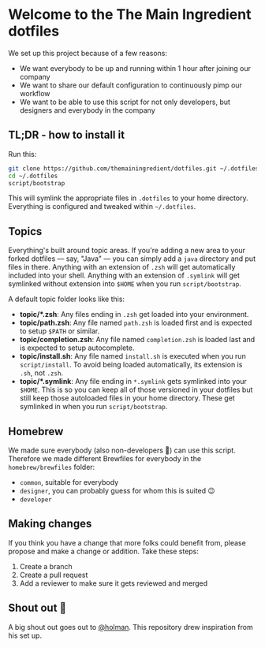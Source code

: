 # Welcome to the The Main Ingredient dotfiles
We set up this project because of a few reasons:
- We want everybody to be up and running within 1 hour after joining our company
- We want to share our default configuration to continuously pimp our workflow
- We want to be able to use this script for not only developers, but designers and everybody in the company

## TL;DR - how to install it

Run this:

```sh
git clone https://github.com/themainingredient/dotfiles.git ~/.dotfiles
cd ~/.dotfiles
script/bootstrap
```

This will symlink the appropriate files in `.dotfiles` to your home directory.
Everything is configured and tweaked within `~/.dotfiles`.

## Topics
Everything's built around topic areas. If you're adding a new area to your
forked dotfiles — say, "Java" — you can simply add a `java` directory and put
files in there. Anything with an extension of `.zsh` will get automatically
included into your shell. Anything with an extension of `.symlink` will get
symlinked without extension into `$HOME` when you run `script/bootstrap`.

A default topic folder looks like this:
- **topic/\*.zsh**: Any files ending in `.zsh` get loaded into your
  environment.
- **topic/path.zsh**: Any file named `path.zsh` is loaded first and is
  expected to setup `$PATH` or similar.
- **topic/completion.zsh**: Any file named `completion.zsh` is loaded
  last and is expected to setup autocomplete.
- **topic/install.sh**: Any file named `install.sh` is executed when you run `script/install`. To avoid being loaded automatically, its extension is `.sh`, not `.zsh`.
- **topic/\*.symlink**: Any file ending in `*.symlink` gets symlinked into
  your `$HOME`. This is so you can keep all of those versioned in your dotfiles
  but still keep those autoloaded files in your home directory. These get
  symlinked in when you run `script/bootstrap`.

## Homebrew

We made sure everybody (also non-developers 🖖) can use this script. Therefore we made different Brewfiles for everybody in the `homebrew/brewfiles` folder:
- `common`, suitable for everybody
- `designer`, you can probably guess for whom this is suited 😉
- `developer`

## Making changes
If you think you have a change that more folks could benefit from, please propose and make a change or addition. Take these steps:

1. Create a branch
1. Create a pull request
1. Add a reviewer to make sure it gets reviewed and merged

## Shout out 🙌
A big shout out goes out to [@holman](https://github.com/holman/dotfiles). This repository drew inspiration from his set up.
